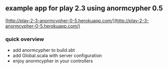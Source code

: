 ## example app for play 2.3 using anormcypher 0.5

[http://play-2-3-anormcypher-0-5.herokuapp.com/](http://play-2-3-anormcypher-0-5.herokuapp.com/)

### quick overview

* add anormcypher to build.sbt
* add Global.scala with server configuration
* enjoy anormcypher in your controllers
